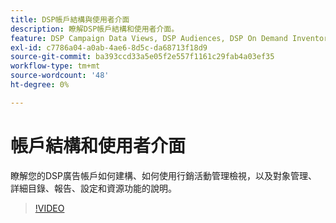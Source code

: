 ```yaml
---
title: DSP帳戶結構與使用者介面
description: 瞭解DSP帳戶結構和使用者介面。
feature: DSP Campaign Data Views, DSP Audiences, DSP On Demand Inventory, DSP Private Inventory, DSP Deal IDs, DSP Custom Reports
exl-id: c7786a04-a0ab-4ae6-8d5c-da68713f18d9
source-git-commit: ba393ccd33a5e05f2e557f1161c29fab4a03ef35
workflow-type: tm+mt
source-wordcount: '48'
ht-degree: 0%

---
```


# 帳戶結構和使用者介面

瞭解您的DSP廣告帳戶如何建構、如何使用行銷活動管理檢視，以及對象管理、詳細目錄、報告、設定和資源功能的說明。

>[!VIDEO](https://video.tv.adobe.com/v/339206)
